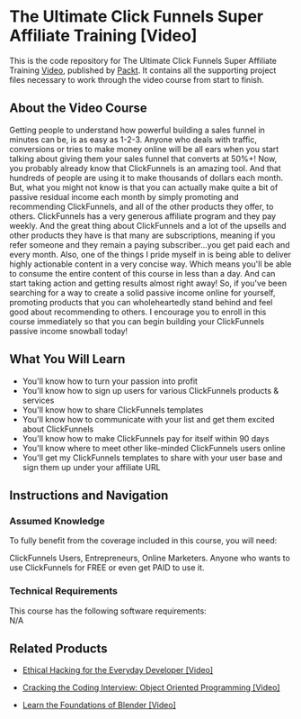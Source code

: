


# The Ultimate Click Funnels Super Affiliate Training [Video]
This is the code repository for The Ultimate Click Funnels Super Affiliate Training [Video](https://www.packtpub.com/application-development/ultimate-clickfunnels-super-affiliate-training-video), published by [Packt](https://www.packtpub.com/?utm_source=github). It contains all the supporting project files necessary to work through the video course from start to finish.
## About the Video Course
Getting people to understand how powerful building a sales funnel in minutes can be, is as easy as 1-2-3. Anyone who deals with traffic, conversions or tries to make money online will be all ears when you start talking about giving them your sales funnel that converts at 50%+! Now, you probably already know that ClickFunnels is an amazing tool. And that hundreds of people are using it to make thousands of dollars each month. But, what you might not know is that you can actually make quite a bit of passive residual income each month by simply promoting and recommending ClickFunnels, and all of the other products they offer, to others. ClickFunnels has a very generous affiliate program and they pay weekly. And the great thing about ClickFunnels and a lot of the upsells and other products they have is that many are subscriptions, meaning if you refer someone and they remain a paying subscriber...you get paid each and every month. Also, one of the things I pride myself in is being able to deliver highly actionable content in a very concise way. Which means you'll be able to consume the entire content of this course in less than a day. And can start taking action and getting results almost right away! So, if you've been searching for a way to create a solid passive income online for yourself, promoting products that you can wholeheartedly stand behind and feel good about recommending to others. I encourage you to enroll in this course immediately so that you can begin building your ClickFunnels passive income snowball today!



<H2>What You Will Learn</H2>
<DIV class=book-info-will-learn-text>
<UL>
<LI>You'll know how to turn your passion into profit</LI>
<LI>You'll know how to sign up users for various ClickFunnels products & services</LI>
<LI>You'll know how to share ClickFunnels templates</LI>
<LI>You'll know how to communicate with your list and get them excited about ClickFunnels</LI>
<LI>You'll know how to make ClickFunnels pay for itself within 90 days</LI>
<LI>You'll know where to meet other like-minded ClickFunnels users online</LI>
<LI>You'll get my ClickFunnels templates to share with your user base and sign them up under your affiliate URL</LI>
</UL></DIV>

## Instructions and Navigation
### Assumed Knowledge
To fully benefit from the coverage included in this course, you will need:<br/>
<DIV class=book-info-will-learn-text>
ClickFunnels Users, Entrepreneurs, Online Marketers. Anyone who wants to use ClickFunnels for FREE or even get PAID to use it.
<DIV>

### Technical Requirements
This course has the following software requirements:<br/>
N/A

## Related Products
* [Ethical Hacking for the Everyday Developer [Video]
](https://www.packtpub.com/networking-and-servers/ethical-hacking-everyday-developer-video)

* [Cracking the Coding Interview: Object Oriented Programming [Video]
]( https://www.packtpub.com/application-development/cracking-coding-interview-object-oriented-programming-video)

* [Learn the Foundations of Blender [Video]
]( https://www.packtpub.com/game-development/learn-foundations-blender-video)

